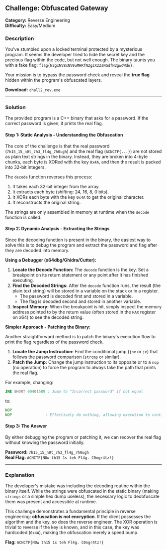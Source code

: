 ## Challenge: **Obfuscated Gateway**

**Category:** Reverse Engineering  
**Difficulty:** Easy/Medium

### Description

You've stumbled upon a locked terminal protected by a mysterious program. It seems the developer tried to hide the secret key and the precious flag within the code, but not well enough. The binary taunts you with a fake flag: `flag{N2gxNV8xNV9uMHRfN2gzX2ZsNGdfN2gwdWdo}`.

Your mission is to bypass the password check and reveal the **true flag** hidden within the program's obfuscated layers.

**Download:** `chall2_rev.exe`

---

### Solution

The provided program is a C++ binary that asks for a password. If the correct password is given, it prints the real flag.

#### Step 1: Static Analysis - Understanding the Obfuscation

The core of the challenge is that the real password (`7h15_15_n0t_7h3_fl4g_7h0ugh`) and the real flag (`ACNCTF{...}`) are not stored as plain text strings in the binary. Instead, they are broken into 4-byte chunks, each byte is XORed with the key `0x4A`, and then the result is packed into 32-bit integers.

The `decode` function reverses this process:
1. It takes each 32-bit integer from the array.
2. It extracts each byte (shifting: 24, 16, 8, 0 bits).
3. It XORs each byte with the key `0x4A` to get the original character.
4. It reconstructs the original string.

The strings are only assembled in memory at runtime when the `decode` function is called.

#### Step 2: Dynamic Analysis - Extracting the Strings

Since the decoding function is present in the binary, the easiest way to solve this is to debug the program and extract the password and flag after they are decoded into memory.

**Using a Debugger (x64dbg/Ghidra/Cutter):**

1.  **Locate the Decode Function:** The `decode` function is the key. Set a breakpoint on its return statement or any point after it has finished executing.
2.  **Find the Decoded Strings:** After the `decode` function runs, the result (the plain text string) will be stored in a variable on the stack or in a register.
    *   The password is decoded first and stored in a variable.
    *   The flag is decoded second and stored in another variable.
3.  **Inspect Memory:** When the breakpoint is hit, simply inspect the memory address pointed to by the return value (often stored in the `RAX` register on x64) to see the decoded string.

**Simpler Approach - Patching the Binary:**

Another straightforward method is to patch the binary's execution flow to print the flag regardless of the password check.

1.  **Locate the Jump Instruction:** Find the conditional jump (`jne` or `je`) that follows the password comparison (`strcmp` or similar).
2.  **Patch the Jump:** Change the jump instruction to its opposite or to a `nop` (no operation) to force the program to always take the path that prints the real flag.

For example, changing:
```asm
JNE SHORT 00401589 ; Jump to "Incorrect password" if not equal
```
to:
```asm
NOP
NOP               ; Effectively do nothing, allowing execution to continue to the flag print.
```

#### Step 3: The Answer

By either debugging the program or patching it, we can recover the real flag without knowing the password initially.

**Password:** `7h15_15_n0t_7h3_fl4g_7h0ugh`  
**Real Flag:** `ACNCTF{N0w th15 1s teh Fl4g. C0ngr4tz!}`

---

### Explanation

The developer's mistake was including the decoding routine within the binary itself. While the strings were obfuscated in the static binary (making `strings` or a simple hex dump useless), the necessary logic to deobfuscate them was present and accessible at runtime.

This challenge demonstrates a fundamental principle in reverse engineering: **obfuscation is not encryption**. If the client possesses the algorithm and the key, so does the reverse engineer. The XOR operation is trivial to reverse if the key is known, and in this case, the key was hardcoded (`0x4A`), making the obfuscation merely a speed bump.

**Flag:** `ACNCTF{N0w th15 1s teh Fl4g. C0ngr4tz!}`